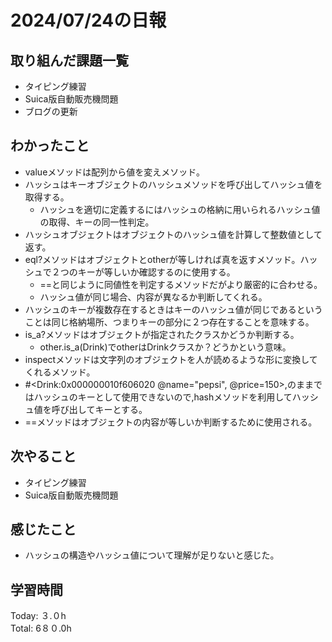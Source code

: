 # 2024/07/24の日報
## 取り組んだ課題一覧
* タイピング練習
* Suica版自動販売機問題
* ブログの更新
## わかったこと
* valueメソッドは配列から値を変えメソッド。
* ハッシュはキーオブジェクトのハッシュメソッドを呼び出してハッシュ値を取得する。
  *  ハッシュを適切に定義するにはハッシュの格納に用いられるハッシュ値の取得、キーの同一性判定。 
* ハッシュオブジェクトはオブジェクトのハッシュ値を計算して整数値として返す。
* eql?メソッドはオブジェクトとotherが等しければ真を返すメソッド。ハッシュで２つのキーが等しいか確認するのに使用する。
  *  ==と同じように同値性を判定するメソッドだがより厳密的に合わせる。
  * ハッシュ値が同じ場合、内容が異なるか判断してくれる。
* ハッシュのキーが複数存在するときはキーのハッシュ値が同じであるということは同じ格納場所、つまりキーの部分に２つ存在することを意味する。
* is_a?メソッドはオブジェクトが指定されたクラスかどうか判断する。
  *  other.is_a(Drink)でotherはDrinkクラスか？どうかという意味。
*  inspectメソッドは文字列のオブジェクトを人が読めるような形に変換してくれるメソッド。
*  #<Drink:0x000000010f606020 @name="pepsi", @price=150>,のままではハッシュのキーとして使用できないので,hashメソッドを利用してハッシュ値を呼び出してキーとする。
*  ==メソッドはオブジェクトの内容が等しいか判断するために使用される。  
## 次やること
* タイピング練習
* Suica版自動販売機問題
## 感じたこと
* ハッシュの構造やハッシュ値について理解が足りないと感じた。
## 学習時間
Today: ３.０h<br>
Total: 6８０.0h
